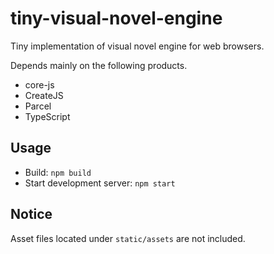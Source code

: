 # tiny-visual-novel-engine

Tiny implementation of visual novel engine for web browsers.

Depends mainly on the following products.

* core-js
* CreateJS
* Parcel
* TypeScript

## Usage

* Build: `npm build`
* Start development server: `npm start`

## Notice

Asset files located under `static/assets` are not included.
